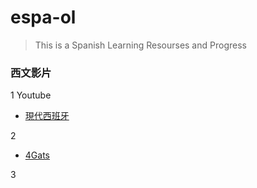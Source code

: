 # espa-ol

>This is a Spanish Learning Resourses and Progress


### 西文影片
1 Youtube
* [現代西班牙](https://www.youtube.com/watch?v=aJubd1okYog&list=PLycXmlzOfI4LfQ4lN0d2WW7WUOla2u474&index=59)





2 
* [4Gats](https://4gats.com/es/)





3





